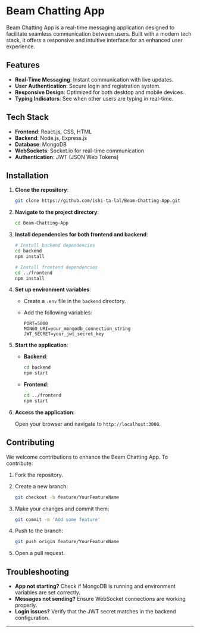 # Beam Chatting App

Beam Chatting App is a real-time messaging application designed to facilitate seamless communication between users. Built with a modern tech stack, it offers a responsive and intuitive interface for an enhanced user experience.

## Features

- **Real-Time Messaging**: Instant communication with live updates.
- **User Authentication**: Secure login and registration system.
- **Responsive Design**: Optimized for both desktop and mobile devices.
- **Typing Indicators**: See when other users are typing in real-time.

## Tech Stack

- **Frontend**: React.js, CSS, HTML
- **Backend**: Node.js, Express.js
- **Database**: MongoDB
- **WebSockets**: Socket.io for real-time communication
- **Authentication**: JWT (JSON Web Tokens)
  
## Installation

1. **Clone the repository**:

   ```bash
   git clone https://github.com/ishi-ta-lal/Beam-Chatting-App.git
   ```

2. **Navigate to the project directory**:

   ```bash
   cd Beam-Chatting-App
   ```

3. **Install dependencies for both frontend and backend**:

   ```bash
   # Install backend dependencies
   cd backend
   npm install

   # Install frontend dependencies
   cd ../frontend
   npm install
   ```

4. **Set up environment variables**:

   - Create a `.env` file in the `backend` directory.
   - Add the following variables:

     ```env
     PORT=5000
     MONGO_URI=your_mongodb_connection_string
     JWT_SECRET=your_jwt_secret_key
     ```

5. **Start the application**:

   - **Backend**:

     ```bash
     cd backend
     npm start
     ```

   - **Frontend**:

     ```bash
     cd ../frontend
     npm start
     ```

6. **Access the application**:

   Open your browser and navigate to `http://localhost:3000`.

## Contributing

We welcome contributions to enhance the Beam Chatting App. To contribute:

1. Fork the repository.
2. Create a new branch:

   ```bash
   git checkout -b feature/YourFeatureName
   ```

3. Make your changes and commit them:

   ```bash
   git commit -m 'Add some feature'
   ```

4. Push to the branch:

   ```bash
   git push origin feature/YourFeatureName
   ```

5. Open a pull request.

 ## Troubleshooting

- **App not starting?** Check if MongoDB is running and environment variables are set correctly.
- **Messages not sending?** Ensure WebSocket connections are working properly.
- **Login issues?** Verify that the JWT secret matches in the backend configuration.


---

